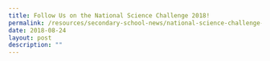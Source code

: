 ```yaml
---
title: Follow Us on the National Science Challenge 2018!
permalink: /resources/secondary-school-news/national-science-challenge-2018/
date: 2018-08-24
layout: post
description: ""
---
```

